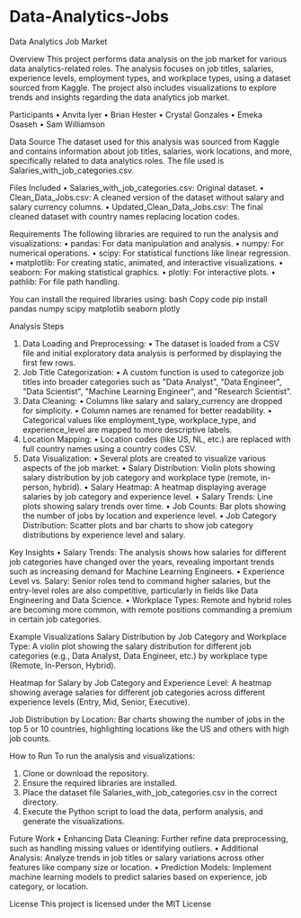 # Data-Analytics-Jobs
Data Analytics Job Market

Overview
This project performs data analysis on the job market for various data analytics-related roles. The analysis focuses on job titles, salaries, experience levels, employment types, and workplace types, using a dataset sourced from Kaggle. The project also includes visualizations to explore trends and insights regarding the data analytics job market.

Participants
  •	Anvita Iyer
  •	Brian Hester
  •	Crystal Gonzales
  •	Emeka Osaseh
  •	Sam Williamson

Data Source
The dataset used for this analysis was sourced from Kaggle and contains information about job titles, salaries, work locations, and more, specifically related to data analytics roles. The file used is Salaries_with_job_categories.csv.

Files Included
  •	Salaries_with_job_categories.csv: Original dataset.
  •	Clean_Data_Jobs.csv: A cleaned version of the dataset without salary and salary currency columns.
  •	Updated_Clean_Data_Jobs.csv: The final cleaned dataset with country names replacing location codes.

Requirements
The following libraries are required to run the analysis and visualizations:
  •	pandas: For data manipulation and analysis.
  •	numpy: For numerical operations.
  •	scipy: For statistical functions like linear regression.
  •	matplotlib: For creating static, animated, and interactive visualizations.
  •	seaborn: For making statistical graphics.
  •	plotly: For interactive plots.
  •	pathlib: For file path handling.

You can install the required libraries using:
bash
Copy code
pip install pandas numpy scipy matplotlib seaborn plotly 

Analysis Steps
1.	Data Loading and Preprocessing:
  •	The dataset is loaded from a CSV file and initial exploratory data analysis is performed by displaying the first few rows.
2.	Job Title Categorization:
  •	A custom function is used to categorize job titles into broader categories such as "Data Analyst", "Data Engineer", "Data Scientist", "Machine Learning Engineer", and "Research Scientist".
3.	Data Cleaning:
  •	Columns like salary and salary_currency are dropped for simplicity.
  •	Column names are renamed for better readability.
  •	Categorical values like employment_type, workplace_type, and experience_level are mapped to more descriptive labels.
4.	Location Mapping:
  •	Location codes (like US, NL, etc.) are replaced with full country names using a country codes CSV.
5.	Data Visualization:
  •	Several plots are created to visualize various aspects of the job market:
  •	Salary Distribution: Violin plots showing salary distribution by job category and workplace type (remote, in-person, hybrid).
  •	Salary Heatmap: A heatmap displaying average salaries by job category and experience level.
  •	Salary Trends: Line plots showing salary trends over time.
  •	Job Counts: Bar plots showing the number of jobs by location and experience level.
  •	Job Category Distribution: Scatter plots and bar charts to show job category distributions by experience level and salary.

Key Insights
  •	Salary Trends: The analysis shows how salaries for different job categories have changed over the years, revealing important trends such as increasing demand for Machine Learning Engineers.
  •	Experience Level vs. Salary: Senior roles tend to command higher salaries, but the entry-level roles are also competitive, particularly in fields like Data Engineering and Data Science.
  •	Workplace Types: Remote and hybrid roles are becoming more common, with remote positions commanding a premium in certain job categories.

Example Visualizations
Salary Distribution by Job Category and Workplace Type:
A violin plot showing the salary distribution for different job categories (e.g., Data Analyst, Data Engineer, etc.) by workplace type (Remote, In-Person, Hybrid).

Heatmap for Salary by Job Category and Experience Level:
A heatmap showing average salaries for different job categories across different experience levels (Entry, Mid, Senior, Executive).

Job Distribution by Location:
Bar charts showing the number of jobs in the top 5 or 10 countries, highlighting locations like the US and others with high job counts.

How to Run
To run the analysis and visualizations:
1.	Clone or download the repository.
2.	Ensure the required libraries are installed.
3.	Place the dataset file Salaries_with_job_categories.csv in the correct directory.
4.	Execute the Python script to load the data, perform analysis, and generate the visualizations.

Future Work
  •	Enhancing Data Cleaning: Further refine data preprocessing, such as handling missing values or identifying outliers.
  •	Additional Analysis: Analyze trends in job titles or salary variations across other features like company size or location.
  •	Prediction Models: Implement machine learning models to predict salaries based on experience, job category, or location.

License
This project is licensed under the MIT License 
